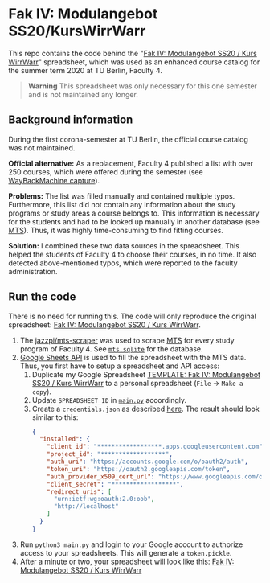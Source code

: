 # Fak IV: Modulangebot SS20/KursWirrWarr
This repo contains the code behind the "[Fak IV: Modulangebot SS20 / Kurs WirrWarr](https://docs.google.com/spreadsheets/d/1PUinLo7kEMyUGjpumSx0uliVVIrX3Fa-2kAHdEJIDTA/edit#gid=689835589)" spreadsheet, which was used as an enhanced course catalog for the summer term 2020 at TU Berlin, Faculty 4.

> **Warning** This spreadsheet was only necessary for this one semester and is not maintained any longer.

## Background information
During the first corona-semester at TU Berlin, the official course catalog was not maintained.

**Official alternative:** 
As a replacement, Faculty 4 published a list with over 250 courses, which were offered during the semester (see [WayBackMachine capture](https://web.archive.org/web/20200813121717/https://www.eecs.tu-berlin.de/menue/studium_und_lehre/aktuelles_zum_sose_2020/modulangebot_im_sose_2020)).


**Problems:**
The list was filled manually and contained multiple typos.
Furthermore, this list did not contain any information about the study programs or study areas a course belongs to. This information is necessary for the students and had to be looked up manually in another database (see [MTS](https://moseskonto.tu-berlin.de/moses/modultransfersystem/index.html)).
Thus, it was highly time-consuming to find fitting courses.

**Solution:**
I combined these two data sources in the spreadsheet. This helped the students of Faculty 4 to choose their courses, in no time. It also detected above-mentioned typos, which were reported to the faculty administration.

## Run the code
There is no need for running this. The code will only reproduce the original spreadsheet: [Fak IV: Modulangebot SS20 / Kurs WirrWarr](https://docs.google.com/spreadsheets/d/1PUinLo7kEMyUGjpumSx0uliVVIrX3Fa-2kAHdEJIDTA/edit?usp=sharing).

1. The [jazzpi/mts-scraper](https://github.com/jazzpi/mts-scraper) was used to scrape [MTS](https://moseskonto.tu-berlin.de/moses/modultransfersystem/index.html) for every study program of Faculty 4. See [`mts.sqlite`](mts.sqlite) for the database.
2. [Google Sheets API](https://developers.google.com/sheets/api/) is used to fill the spreadsheet with the MTS data. Thus, you first have to setup a spreadsheet and API access:
   1. Duplicate my Google Spreadsheet [TEMPLATE: Fak IV: Modulangebot SS20 / Kurs WirrWarr](https://docs.google.com/spreadsheets/d/1B6wGsiifzXadgPRE9tDAF5bLFQ7u2D2MZ_BHT_2r3vw/edit?usp=sharing) to a personal spreadsheet (`File` -> `Make a copy`). 
   2. Update `SPREADSHEET_ID` in [`main.py`](main.py) accordingly. 
   3. Create a `credentials.json` as described [here](https://developers.google.com/workspace/guides/create-credentials#oauth-client-id). The result should look  similar to this:
      ```json
      {
        "installed": {
          "client_id": "******************.apps.googleusercontent.com",
          "project_id": "******************",
          "auth_uri": "https://accounts.google.com/o/oauth2/auth",
          "token_uri": "https://oauth2.googleapis.com/token",
          "auth_provider_x509_cert_url": "https://www.googleapis.com/oauth2/v1/certs",
          "client_secret": "******************",
          "redirect_uris": [
            "urn:ietf:wg:oauth:2.0:oob",
            "http://localhost"
          ]
        }
      }
      ```
3. Run `python3 main.py` and login to your Google account to authorize access to your spreadsheets. This will generate a `token.pickle`.
4. After a minute or two, your spreadsheet will look like this: [Fak IV: Modulangebot SS20 / Kurs WirrWarr](https://docs.google.com/spreadsheets/d/1PUinLo7kEMyUGjpumSx0uliVVIrX3Fa-2kAHdEJIDTA/edit?usp=sharing)

